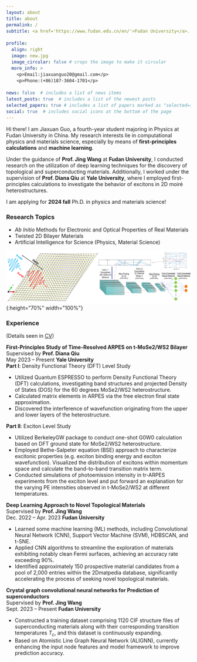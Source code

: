 ```yaml
---
layout: about
title: about
permalink: /
subtitle: <a href='https://www.fudan.edu.cn/en/'>Fudan University</a>. 220 Handan Rd, Shanghai.

profile:
  align: right
  image: new.jpg
  image_circular: false # crops the image to make it circular
  more_info: >
    <p>Email:jiaxuanguo20@gmail.com</p>
    <p>Phone:(+86)187-3604-1701</p>

news: false  # includes a list of news items
latest_posts: true  # includes a list of the newest posts
selected_papers: true # includes a list of papers marked as "selected={true}"
social: true  # includes social icons at the bottom of the page
---
```

Hi there! I am Jiaxuan Guo, a fourth-year student majoring in Physics at Fudan University in China. My research interests lie in computational physics and materials science, especially by means of **first-principles calculations** and **machine learning**.  

Under the guidance of **Prof. Jing Wang** at **Fudan University**, I conducted research on the utilization of deep learning techniques for the discovery of topological and superconducting materials. Additionally, I worked under the supervision of **Prof. Diana Qiu** at **Yale University**, where I employed first-principles calculations to investigate the behavior of excitons in 2D moiré heterostructures.

I am applying for **2024 fall** Ph.D. in physics and materials science!


### **Research Topics**
+ *Ab Initio* Methods for Electronic and Optical Properties of Real Materials
+ Twisted 2D Bilayer Materials
+ Artificial Intelligence for Science (Physics, Material Science)

![Research Topics](RP.png){:height="70%" width="100%"}

### **Experience**
(Details seen in [CV](https://jgcompu.github.io/assets/pdf/finalCV.pdf))

**First-Principles Study of Time-Resolved ARPES on t-MoSe2/WS2 Bilayer**  
Supervised by **Prof. Diana Qiu**  
May 2023 –  Present **Yale University**  
**Part I**: Density Functional Theory (DFT) Level Study
+ Utilized Quantum ESPRESSO to perform Density Functional Theory (DFT) calculations, investigating band structures and projected Density of States (DOS) for the 60 degrees MoSe2/WS2 heterostructure.
+ Calculated matrix elements in ARPES via the free electron final state approximation.
+ Discovered the interference of wavefunction originating from the upper and lower layers of the heterostructure.

**Part II**: Exciton Level Study
+ Utilized BerkeleyGW package to conduct one-shot G0W0 calculation based on DFT ground state for MoSe2/WS2 heterostructure.
+ Employed Bethe-Salpeter equation (BSE) approach to characterize excitonic properties (e.g. exciton binding energy and exciton wavefunction). Visualized the distribution of excitons within momentum space and calculate the band-to-band transition matrix term.
+ Conducted simulations of photoemission intensity in tr-ARPES experiments from the exciton level and put forward an explanation for the varying PE intensities observed in t-MoSe2/WS2 at different temperatures.

**Deep Learning Approach to Novel Topological Materials**  
Supervised by **Prof. Jing Wang**  
Dec. 2022 – Apr. 2023 **Fudan University**  
+ Learned some machine learning (ML) methods, including Convolutional Neural Network (CNN), Support Vector Machine (SVM), HDBSCAN, and t-SNE.
+ Applied CNN algorithms to streamline the exploration of materials exhibiting notably clean Fermi surfaces, achieving an accuracy rate exceeding 90%.
+ Identified approximately 150 prospective material candidates from a pool of 2,000 entries within the 2Dmatpedia database, significantly accelerating the process of seeking novel topological materials.

**Crystal graph convolutional neural networks for Prediction of superconductors**  
Supervised by **Prof. Jing Wang**  
Sept. 2023 – Present **Fudan University**  
+ Constructed a training dataset comprising 1120 CIF structure files of superconducting materials along with their corresponding transition temperatures $T_c$, and this dataset is continuously expanding.
+ Based on Atomistic Line Graph Neural Network (ALIGNN), currently enhancing the input node features and model framework to improve prediction accuracy.

